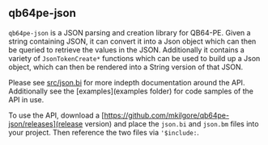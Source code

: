 qb64pe-json
-----------

`qb64pe-json` is a JSON parsing and creation library for QB64-PE. Given a
string containing JSON, it can convert it into a Json object which can then be
queried to retrieve the values in the JSON. Additionally it contains a variety
of `JsonTokenCreate*` functions which can be used to build up a Json object, which
can then be rendered into a String version of that JSON.

Please see [src/json.bi](json.bi) for more indepth documentation around the
API. Additionally see the [examples](examples folder) for code samples of the
API in use.

To use the API, download a
[https://github.com/mkilgore/qb64pe-json/releases](release version) and place
the `json.bi` and `json.bm` files into your project. Then reference the two
files via `'$include:`.
